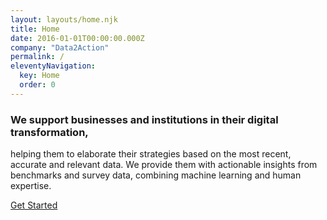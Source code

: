 ```yaml
---
layout: layouts/home.njk
title: Home
date: 2016-01-01T00:00:00.000Z
company: "Data2Action"
permalink: /
eleventyNavigation:
  key: Home
  order: 0
---
```


### We support businesses and institutions in their digital transformation,

helping them to elaborate their strategies based on the most recent, accurate and relevant data. We provide them with actionable insights from benchmarks and survey data, combining machine learning and human expertise.

<a href="#" class="btn btn-primary mr-2 mb-2">Get Started</a>
